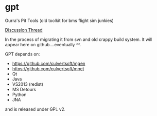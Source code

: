 gpt
===

Gurra's Pit Tools (old toolkit for bms flight sim junkies)

[Discussion Thread](http://www.benchmarksims.org/forum/showthread.php?10677-Beta-Release-GPT-(cockpit-texture-extraction-remote-cockpit-control-shm-mirror))

In the process of migrating it from svn and old crappy build system. It will appear here on github....eventually ^^.

GPT depends on:
  * https://github.com/culvertsoft/mgen
  * https://github.com/culvertsoft/mnet
  * Qt
  * Java
  * VS2013 (redist)
  * MS Detours
  * Python
  * JNA

and is released under GPL v2.
